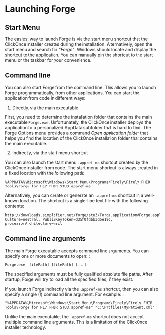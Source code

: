 Launching Forge
===============

Start Menu
----------

The easiest way to launch Forge is via the start menu shortcut that the
ClickOnce installer creates during the installation. Alternatively, open
the start menu and search for *\"Forge\"*. Windows should locate and
display the shortcut to the application. You can manually pin the
shortcut to the start menu or the taskbar for your convenience.

Command line
------------

You can also start Forge from the command line. This allows you to
launch Forge programmatically, from other applications. You can start
the application from code in different ways:

1.  Directly, via the main executable

First, you need to determine the installation folder that contains the
main executable `Forge.exe`. Unfortunately, the ClickOnce installer
deploys the application to a personalized AppData subfolder that is
hard to find. The Forge Options menu provides a command *Open
application folder* that helps you find the location of the ClickOnce
installation folder that contains the main executable.

2.  Indirectly, via the start menu shortcut

You can also launch the start menu `.appref-ms` shortcut created by
the ClickOnce installer from code. The start menu shortcut is always
created in a fixed location with the following path:

    %APPDATA%\Microsoft\Windows\Start Menu\Programs\Firely\Firely FHIR Tools\Forge for HL7 FHIR STU3.appref-ms

Alternatively, you can create or generate an `.appref-ms` shortcut in
a well-known location. The shortcut is a single-line text file with
the following contents:

    http://downloads.simplifier.net/forge/stu3/Forge.application#Forge.application, Culture=neutral, PublicKeyToken=d35f0fdbb3d5e195, processorArchitecture=msil

Command line arguments
----------------------

The main Forge executable accepts command line arguments. You can
specify one or more documents to open: :

    Forge.exe [filePath] [filePath] [...]

The specified arguments must be fully qualified absolute file paths.
After startup, Forge will try to load all the specified files, if they
exist.

If you launch Forge indirectly via the `.appref-ms` shortcut, then you
can also specify a single (!) command line argument. For example: :

    "%APPDATA%\Microsoft\Windows\Start Menu\Programs\Firely\Firely FHIR Tools\Forge for HL7 FHIR STU3.appref-ms" "C:\Profiles\MyPatient.xml"

Unlike the main executable, the `.appref-ms` shortcut does not accept
multiple command line arguments. This is a limitation of the ClickOnce
installer technology.
